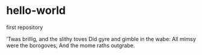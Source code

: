 # hello-world
first repository

’Twas brillig, and the slithy toves 
Did gyre and gimble in the wabe: 
All mimsy were the borogoves, 
And the mome raths outgrabe. 

